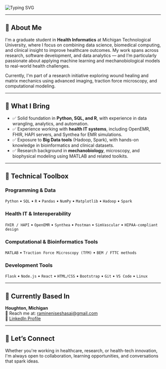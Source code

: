 ![Typing SVG](https://readme-typing-svg.herokuapp.com?font=Architects+Daughter&color=000000&size=30&lines=Hello,+I'm+Sesha+Sai!+👋;Health+Informatics+Developer;Data+Analyst+|+Problem+Solver;Driven+by+Tech+that+Improves+Lives)

---

## 👤 About Me

I'm a graduate student in **Health Informatics** at Michigan Technological University, where I focus on combining data science, biomedical computing, and clinical insight to improve healthcare outcomes. My work spans across research, software development, and data analytics — and I’m particularly passionate about applying machine learning and mechanobiological models to real-world health challenges.

Currently, I'm part of a research initiative exploring wound healing and matrix mechanics using advanced imaging, traction force microscopy, and computational modeling.

---

## 🎯 What I Bring

- ✅ Solid foundation in **Python, SQL, and R**, with experience in data wrangling, analytics, and automation.
- ✅ Experience working with **health IT systems**, including OpenEMR, FHIR, HAPI servers, and Synthea for EMR simulations.
- ✅ Exposure to **Big Data tools** (Hadoop, Spark), with hands-on knowledge in bioinformatics and clinical datasets.
- ✅ Research background in **mechanobiology**, microscopy, and biophysical modeling using MATLAB and related toolkits.

---

## 🧰 Technical Toolbox

### Programming & Data
`Python` • `SQL` • `R` • `Pandas` • `NumPy` • `Matplotlib` • `Hadoop` • `Spark`

### Health IT & Interoperability
`FHIR / HAPI` • `OpenEMR` • `Synthea` • `Postman` • `SimVascular` • `HIPAA-compliant design`

### Computational & Bioinformatics Tools
`MATLAB` • `Traction Force Microscopy (TFM)` • `BEM / FTTC methods`

### Development Tools
`Flask` • `Node.js` • `React` • `HTML/CSS` • `Bootstrap` • `Git` • `VS Code` • `Linux`

---

## 📍 Currently Based In

**Houghton, Michigan**  
📧 Reach me at: [ramineniseshasai@gmail.com](mailto:ramineniseshasai@gmail.com)  
🔗 [LinkedIn Profile](https://www.linkedin.com/in/ramineni-sesha-sai-116a08260/)

---

## 🤝 Let’s Connect

Whether you're working in healthcare, research, or health-tech innovation, I'm always open to collaboration, learning opportunities, and conversations that spark ideas.


